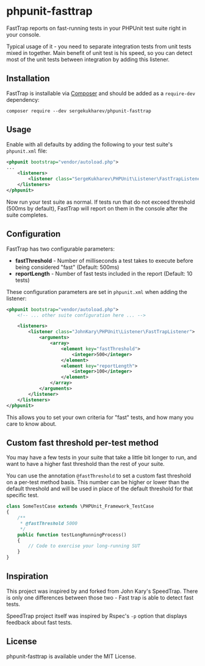 # phpunit-fasttrap

FastTrap reports on fast-running tests in your PHPUnit test suite right in your console.

Typical usage of it - you need to separate integration tests from unit tests mixed in together. Main benefit of unit
test is his speed, so you can detect most of the unit tests between integration by adding this listener.

## Installation

FastTrap is installable via [Composer](http://getcomposer.org) and should be added as a `require-dev` dependency:

    composer require --dev sergekukharev/phpunit-fasttrap


## Usage

Enable with all defaults by adding the following to your test suite's `phpunit.xml` file:

```xml
<phpunit bootstrap="vendor/autoload.php">
...
    <listeners>
        <listener class="SergeKukharev\PHPUnit\Listener\FastTrapListener" />
    </listeners>
</phpunit>
```

Now run your test suite as normal. If tests run that do not exceed threshold (500ms by default), FastTrap will report on them in the console after the suite completes.

## Configuration

FastTrap has two configurable parameters:

* **fastThreshold** - Number of milliseconds a test takes to execute before being considered "fast" (Default: 500ms)
* **reportLength** - Number of fast tests included in the report (Default: 10 tests)

These configuration parameters are set in `phpunit.xml` when adding the listener:

```xml
<phpunit bootstrap="vendor/autoload.php">
    <!-- ... other suite configuration here ... -->

    <listeners>
        <listener class="JohnKary\PHPUnit\Listener\FastTrapListener">
            <arguments>
                <array>
                    <element key="fastThreshold">
                        <integer>500</integer>
                    </element>
                    <element key="reportLength">
                        <integer>100</integer>
                    </element>
                </array>
            </arguments>
        </listener>
    </listeners>
</phpunit>
```

This allows you to set your own criteria for "fast" tests, and how many you care to know about.

## Custom fast threshold per-test method

You may have a few tests in your suite that take a little bit longer to run, and want to have a higher fast threshold than the rest of your suite.

You can use the annotation `@fastThreshold` to set a custom fast threshold on a per-test method basis. This number can be higher or lower than the default threshold and will be used in place of the default threshold for that specific test.

```php
class SomeTestCase extends \PHPUnit_Framework_TestCase
{
    /**
     * @fastThreshold 5000
     */
    public function testLongRunningProcess()
    {
        // Code to exercise your long-running SUT
    }
}
```

## Inspiration
This project was inspired by and forked from John Kary's SpeedTrap. There is only one differences between those two - 
Fast trap is able to detect fast tests.

SpeedTrap project itself was inspired by Rspec's `-p` option that displays feedback about fast tests.

## License

phpunit-fasttrap is available under the MIT License.
